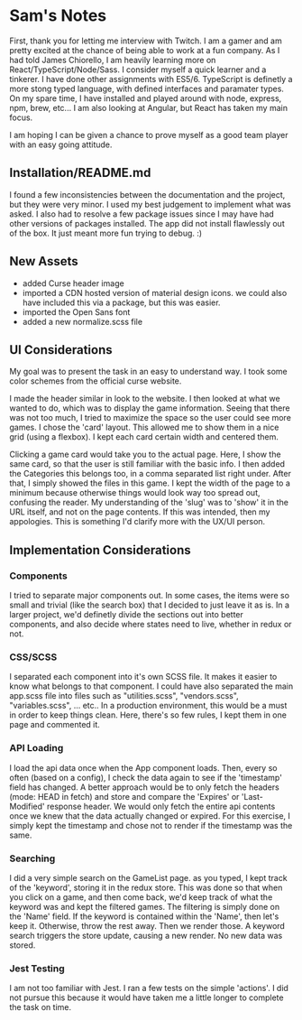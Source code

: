 # Sam's Notes

First, thank you for letting me interview with Twitch. I am a gamer and am pretty excited at the chance of being able to work at a fun company. As I had told James Chiorello, I am heavily learning more on React/TypeScript/Node/Sass. I consider myself a quick learner and a tinkerer. I have done other assignments with ES5/6. TypeScript is definetly a more stong typed language, with defined interfaces and paramater types. On my spare time, I have installed and played around with node, express, npm, brew, etc... I am also looking at Angular, but React has taken my main focus.

I am hoping I can be given a chance to prove myself as a good team player with an easy going attitude.

## Installation/README.md

I found a few inconsistencies between the documentation and the project, but they were very minor. I used my best judgement to implement what was asked. I also had to resolve a few package issues since I may have had other versions of packages installed. The app did not install flawlessly out of the box. It just meant more fun trying to debug. :)

## New Assets
- added Curse header image
- imported a CDN hosted version of material design icons. we could also have included this via a package, but this was easier.
- imported the Open Sans font
- added a new normalize.scss file

## UI Considerations

My goal was to present the task in an easy to understand way. I took some color schemes from the official curse website.

I made the header similar in look to the website. I then looked at what we wanted to do, which was to display the game information. Seeing that there was not too much, I tried to maximize the space so the user could see more games. I chose the 'card' layout. This allowed me to show them in a nice grid (using a flexbox). I kept each card certain width and centered them.

Clicking a game card would take you to the actual page.  Here, I show the same card, so that the user is still familiar with the basic info.  I then added the Categories this belongs too, in a comma separated list right under.  After that, I simply showed the files in this game. I kept the width of the page to a minimum because otherwise things would look way too spread out, confusing the reader. My understanding of the 'slug' was to 'show' it in the URL itself, and not on the page contents. If this was intended, then my appologies. This is something I'd clarify more with the UX/UI person.

## Implementation Considerations

### Components

I tried to separate major components out. In some cases, the items were so small and trivial (like the search box) that I decided to just leave it as is.  In a larger project, we'd definetly divide the sections out into better components, and also decide where states need to live, whether in redux or not.

### CSS/SCSS

I separated each component into it's own SCSS file. It makes it easier to know what belongs to that component. I could have also separated the main app.scss file into files such as "utilities.scss", "vendors.scss", "variables.scss", ... etc..  In a production environment, this would be a must in order to keep things clean. Here, there's so few rules, I kept them in one page and commented it.

### API Loading

I load the api data once when the App component loads. Then, every so often (based on a config), I check the data again to see if the 'timestamp' field has changed. A better approach would be to only fetch the headers (mode: HEAD in fetch) and store and compare the 'Expires' or 'Last-Modified' response header. We would only fetch the entire api contents once we knew that the data actually changed or expired. For this exercise, I simply kept the timestamp and chose not to render if the timestamp was the same.

### Searching

I did a very simple search on the GameList page. as you typed, I kept track of the 'keyword', storing it in the redux store. This was done so that when you click on a game, and then come back, we'd keep track of what the keyword was and kept the filtered games. The filtering is simply done on the 'Name' field. If the keyword is contained within the 'Name', then let's keep it. Otherwise, throw the rest away.  Then we render those. A keyword search triggers the store update, causing a new render. No new data was stored.

### Jest Testing

I am not too familiar with Jest. I ran a few tests on the simple 'actions'. I did not pursue this because it would have taken me a little longer to complete the task on time.